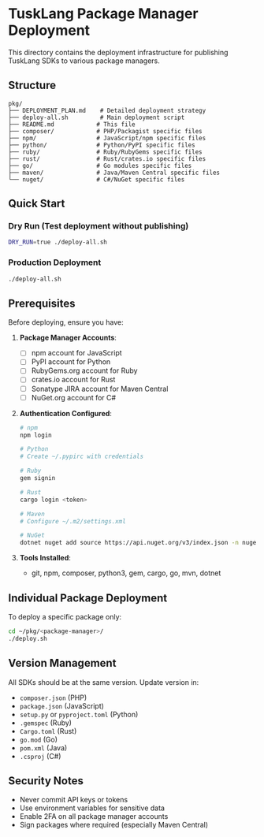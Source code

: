 # TuskLang Package Manager Deployment

This directory contains the deployment infrastructure for publishing TuskLang SDKs to various package managers.

## Structure

```
pkg/
├── DEPLOYMENT_PLAN.md    # Detailed deployment strategy
├── deploy-all.sh         # Main deployment script
├── README.md            # This file
├── composer/            # PHP/Packagist specific files
├── npm/                 # JavaScript/npm specific files
├── python/              # Python/PyPI specific files
├── ruby/                # Ruby/RubyGems specific files
├── rust/                # Rust/crates.io specific files
├── go/                  # Go modules specific files
├── maven/               # Java/Maven Central specific files
└── nuget/               # C#/NuGet specific files
```

## Quick Start

### Dry Run (Test deployment without publishing)
```bash
DRY_RUN=true ./deploy-all.sh
```

### Production Deployment
```bash
./deploy-all.sh
```

## Prerequisites

Before deploying, ensure you have:

1. **Package Manager Accounts**:
   - [ ] npm account for JavaScript
   - [ ] PyPI account for Python
   - [ ] RubyGems.org account for Ruby
   - [ ] crates.io account for Rust
   - [ ] Sonatype JIRA account for Maven Central
   - [ ] NuGet.org account for C#

2. **Authentication Configured**:
   ```bash
   # npm
   npm login
   
   # Python
   # Create ~/.pypirc with credentials
   
   # Ruby
   gem signin
   
   # Rust
   cargo login <token>
   
   # Maven
   # Configure ~/.m2/settings.xml
   
   # NuGet
   dotnet nuget add source https://api.nuget.org/v3/index.json -n nuget.org
   ```

3. **Tools Installed**:
   - git, npm, composer, python3, gem, cargo, go, mvn, dotnet

## Individual Package Deployment

To deploy a specific package only:

```bash
cd ~/pkg/<package-manager>/
./deploy.sh
```

## Version Management

All SDKs should be at the same version. Update version in:
- `composer.json` (PHP)
- `package.json` (JavaScript)
- `setup.py` or `pyproject.toml` (Python)
- `.gemspec` (Ruby)
- `Cargo.toml` (Rust)
- `go.mod` (Go)
- `pom.xml` (Java)
- `.csproj` (C#)

## Security Notes

- Never commit API keys or tokens
- Use environment variables for sensitive data
- Enable 2FA on all package manager accounts
- Sign packages where required (especially Maven Central)